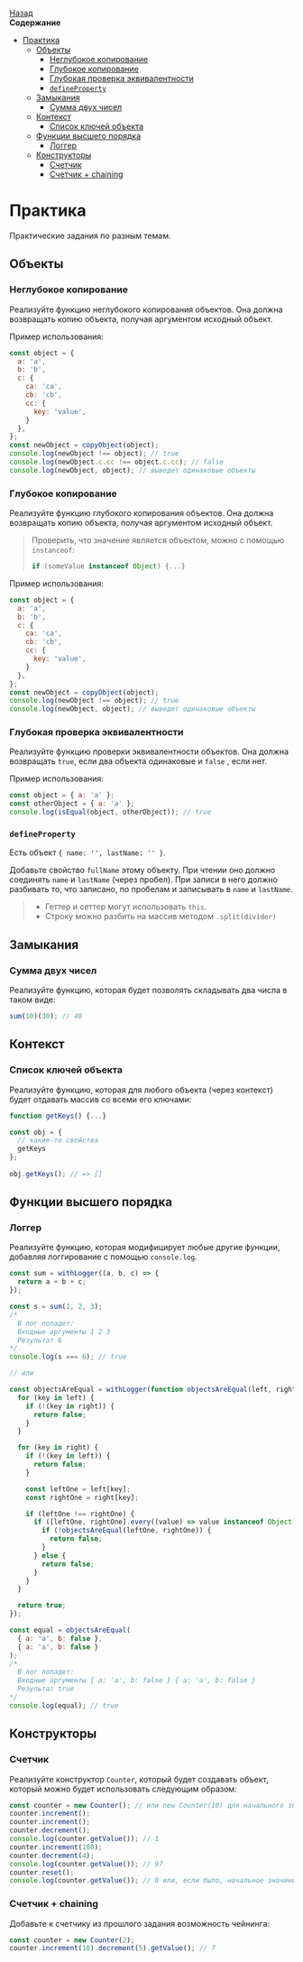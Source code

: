 <!-- START doctoc generated TOC please keep comment here to allow auto update -->
<!-- DON'T EDIT THIS SECTION, INSTEAD RE-RUN doctoc TO UPDATE -->
[Назад](README.md)<br />**Содержание**

- [Практика](#%D0%BF%D1%80%D0%B0%D0%BA%D1%82%D0%B8%D0%BA%D0%B0)
  - [Объекты](#%D0%BE%D0%B1%D1%8A%D0%B5%D0%BA%D1%82%D1%8B)
    - [Неглубокое копирование](#%D0%BD%D0%B5%D0%B3%D0%BB%D1%83%D0%B1%D0%BE%D0%BA%D0%BE%D0%B5-%D0%BA%D0%BE%D0%BF%D0%B8%D1%80%D0%BE%D0%B2%D0%B0%D0%BD%D0%B8%D0%B5)
    - [Глубокое копирование](#%D0%B3%D0%BB%D1%83%D0%B1%D0%BE%D0%BA%D0%BE%D0%B5-%D0%BA%D0%BE%D0%BF%D0%B8%D1%80%D0%BE%D0%B2%D0%B0%D0%BD%D0%B8%D0%B5)
    - [Глубокая проверка эквивалентности](#%D0%B3%D0%BB%D1%83%D0%B1%D0%BE%D0%BA%D0%B0%D1%8F-%D0%BF%D1%80%D0%BE%D0%B2%D0%B5%D1%80%D0%BA%D0%B0-%D1%8D%D0%BA%D0%B2%D0%B8%D0%B2%D0%B0%D0%BB%D0%B5%D0%BD%D1%82%D0%BD%D0%BE%D1%81%D1%82%D0%B8)
    - [`defineProperty`](#defineproperty)
  - [Замыкания](#%D0%B7%D0%B0%D0%BC%D1%8B%D0%BA%D0%B0%D0%BD%D0%B8%D1%8F)
    - [Сумма двух чисел](#%D1%81%D1%83%D0%BC%D0%BC%D0%B0-%D0%B4%D0%B2%D1%83%D1%85-%D1%87%D0%B8%D1%81%D0%B5%D0%BB)
  - [Контекст](#%D0%BA%D0%BE%D0%BD%D1%82%D0%B5%D0%BA%D1%81%D1%82)
    - [Список ключей объекта](#%D1%81%D0%BF%D0%B8%D1%81%D0%BE%D0%BA-%D0%BA%D0%BB%D1%8E%D1%87%D0%B5%D0%B9-%D0%BE%D0%B1%D1%8A%D0%B5%D0%BA%D1%82%D0%B0)
  - [Функции высшего порядка](#%D1%84%D1%83%D0%BD%D0%BA%D1%86%D0%B8%D0%B8-%D0%B2%D1%8B%D1%81%D1%88%D0%B5%D0%B3%D0%BE-%D0%BF%D0%BE%D1%80%D1%8F%D0%B4%D0%BA%D0%B0)
    - [Логгер](#%D0%BB%D0%BE%D0%B3%D0%B3%D0%B5%D1%80)
  - [Конструкторы](#%D0%BA%D0%BE%D0%BD%D1%81%D1%82%D1%80%D1%83%D0%BA%D1%82%D0%BE%D1%80%D1%8B)
    - [Счетчик](#%D1%81%D1%87%D0%B5%D1%82%D1%87%D0%B8%D0%BA)
    - [Счетчик + chaining](#%D1%81%D1%87%D0%B5%D1%82%D1%87%D0%B8%D0%BA--chaining)

<!-- END doctoc generated TOC please keep comment here to allow auto update -->

# Практика

Практические задания по разным темам.

## Объекты

### Неглубокое копирование

Реализуйте функцию неглубокого копирования объектов. Она должна возвращать копию объекта, получая аргументом исходный объект. 

Пример использования:

```javascript
const object = {
  a: 'a',
  b: 'b',
  c: {
    ca: 'ca',
    cb: 'cb',
    cc: {
      key: 'value',
    }
  },
};
const newObject = copyObject(object);
console.log(newObject !== object); // true
console.log(newObject.c.cc !== object.c.cc); // false
console.log(newObject, object); // выведет одинаковые объекты
```

### Глубокое копирование

Реализуйте функцию глубокого копирования объектов. Она должна возвращать копию объекта, получая аргументом исходный объект. 

> Проверить, что значение является объектом, можно с помощью `instanceof`: 
>
> ```javascript
> if (someValue instanceof Object) {...}
> ```

Пример использования:

```javascript
const object = {
  a: 'a',
  b: 'b',
  c: {
    ca: 'ca',
    cb: 'cb',
    cc: {
      key: 'value',
    }
  },
};
const newObject = copyObject(object);
console.log(newObject !== object); // true
console.log(newObject, object); // выведет одинаковые объекты
```

### Глубокая проверка эквивалентности

Реализуйте функцию проверки эквивалентности объектов. Она должна возвращать `true`, если два объекта одинаковые и `false` , если нет.

Пример использования:

```javascript
const object = { a: 'a' };
const otherObject = { a: 'a' };
console.log(isEqual(object, otherObject)); // true
```

### `defineProperty`

Есть объект `{ name: '', lastName: '' }`.

Добавьте свойство `fullName` этому объекту. При чтении оно должно соединять `name` и `lastName` (через пробел). При записи в него должно разбивать то, что записано, по пробелам и записывать в `name` и `lastName`.

> - Геттер и сеттер могут использовать `this`.
> - Строку можно разбить на массив методом `.split(divider)`

## Замыкания

### Сумма двух чисел

Реализуйте функцию, которая будет позволять складывать два числа в таком виде:

```javascript
sum(10)(30); // 40
```

## Контекст

### Список ключей объекта

Реализуйте функцию, которая для любого объекта (через контекст) будет отдавать массив со всеми его ключами:

```javascript
function getKeys() {...}

const obj = {
  // какие-то свойства
  getKeys
};
                    
obj.getKeys(); // => []
```

## Функции высшего порядка

### Логгер

Реализуйте функцию, которая модифицирует любые другие функции, добавляя логгирование с помощью `console.log`.

```javascript
const sum = withLogger((a, b, c) => {
  return a + b + c;
});

const s = sum(1, 2, 3);
/* 
  В лог попадет:
  Входные аргументы 1 2 3
  Результат 6
*/
console.log(s === 6); // true

// или

const objectsAreEqual = withLogger(function objectsAreEqual(left, right) {
  for (key in left) {
    if (!(key in right)) {
      return false;
    }
  }

  for (key in right) {
    if (!(key in left)) {
      return false;
    }

    const leftOne = left[key];
    const rightOne = right[key];

    if (leftOne !== rightOne) {
      if ([leftOne, rightOne].every((value) => value instanceof Object)) {
        if (!objectsAreEqual(leftOne, rightOne)) {
          return false;
        }
      } else {
        return false;
      }
    }
  }

  return true;
});

const equal = objectsAreEqual(
  { a: 'a', b: false }, 
  { a: 'a', b: false }
);
/* 
  В лог попадет:
  Входные аргументы { a: 'a', b: false } { a: 'a', b: false }
  Результат true
*/
console.log(equal); // true
```

## Конструкторы

### Счетчик

Реализуйте конструктор `Counter`, который будет создавать объект, который можно будет использовать следующим образом:

```javascript
const counter = new Counter(); // или new Counter(10) для начального значения
counter.increment(); 
counter.increment();
counter.decrement();
console.log(counter.getValue()); // 1
counter.increment(100);
counter.decrement(4);
console.log(counter.getValue()); // 97
counter.reset();
console.log(counter.getValue()); // 0 или, если было, начальное значение
```

### Счетчик + chaining

Добавьте к счетчику из прошлого задания возможность чейнинга:

```javascript
const counter = new Counter(2);
counter.increment(10).decrement(5).getValue(); // 7
```

